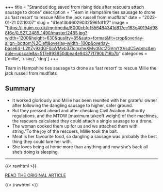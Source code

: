 +++
title = "Stranded dog saved from rising tide after rescuers attach sausage to drone"
description = "Team in Hampshire ties sausage to drone as ‘last resort’ to rescue Millie the jack russell from mudflats"
date = "2022-01-21 02:10:07"
slug = "61ea13b660290325961df1f7"
image = "https://i.guim.co.uk/img/media/8000cbfef556464341d817ec163c40194d988f6c/0_527_2485_1490/master/2485.jpg?width=1200&height=630&quality=85&auto=format&fit=crop&overlay-align=bottom%2Cleft&overlay-width=100p&overlay-base64=L2ltZy9zdGF0aWMvb3ZlcmxheXMvdGctZGVmYXVsdC5wbmc&enable=upscale&s=517e893850dbea4e94377f790b718b7b"
categories = ['millie', 'rising', 'dog']
+++

Team in Hampshire ties sausage to drone as ‘last resort’ to rescue Millie the jack russell from mudflats

## Summary

- It worked gloriously and Millie has been reunited with her grateful owner after following the dangling sausage to higher, safer ground.
- But they pressed ahead and after checking Civil Aviation Authority regulations, and the MTOW [maximum takeoff weight] of their machines, the rescuers calculated they could attach a single sausage to a drone.
- The woman cooked them up for us and we attached them with string.”To the joy of the rescuers, Millie took the bait.
- Meat is her favourite food, so dangling a sausage was probably the best thing they could lure her with.
- She loves being at home more than anything and now she’s back all she’s doing is sleeping.

---

{{< rawhtml >}}
  <p class="article-category">
    <a target="_blank" href="https://www.theguardian.com/lifeandstyle/2022/jan/20/stranded-dog-saved-from-drowning-after-rescuers-attach-sausage-to-drone">READ THE ORIGINAL ARTICLE</a>
  </p>
{{< /rawhtml >}}
